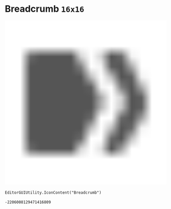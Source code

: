 # Breadcrumb `16x16`
<img src="/img/Breadcrumb.png" width=512 height=512>

``` CSharp
EditorGUIUtility.IconContent("Breadcrumb")
```
```
-2206008129471416809
```
